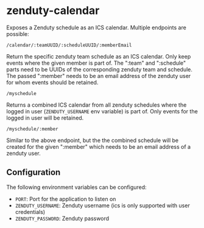 # zenduty-calendar

Exposes a Zenduty schedule as an ICS calendar. Multiple endpoints are possible:

```
/calendar/:teamUUID/:scheduleUUID/:memberEmail
```

Return the specific zenduty team schedule as an ICS calendar. Only keep events
where the given member is part of. The ":team" and ":schedule" parts need to be
UUIDs of the corresponding zenduty team and schedule. The passed ":member" needs
to be an email address of the zenduty user for whom events should be retained.

```
/myschedule
```

Returns a combined ICS calendar from all zenduty schedules where the logged in
user (`ZENDUTY_USERNAME` env variable) is part of. Only events for the logged in
user will be retained.

```
/myschedule/:member
```

Similar to the above endpoint, but the the combined schedule will be created for
the given ":member" which needs to be an email address of a zenduty user.

## Configuration

The following environment variables can be configured:

* `PORT`: Port for the application to listen on
* `ZENDUTY_USERNAME`: Zenduty username (ics is only supported with user credentials)
* `ZENDUTY_PASSWORD`: Zenduty password
